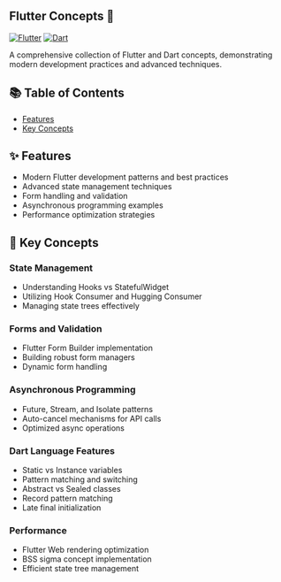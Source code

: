 ## Flutter Concepts 🚀

[![Flutter](https://img.shields.io/badge/Flutter-3.x-02569B?logo=flutter)](https://flutter.dev)
[![Dart](https://img.shields.io/badge/Dart-3.x-0175C2?logo=dart)](https://dart.dev)

A comprehensive collection of Flutter and Dart concepts, demonstrating modern development practices and advanced techniques.

## 📚 Table of Contents

- [Features](#features)
- [Key Concepts](#key-concepts)

## ✨ Features

- Modern Flutter development patterns and best practices
- Advanced state management techniques
- Form handling and validation
- Asynchronous programming examples
- Performance optimization strategies

## 🔑 Key Concepts

### State Management
- Understanding Hooks vs StatefulWidget
- Utilizing Hook Consumer and Hugging Consumer
- Managing state trees effectively

### Forms and Validation
- Flutter Form Builder implementation
- Building robust form managers
- Dynamic form handling

### Asynchronous Programming
- Future, Stream, and Isolate patterns
- Auto-cancel mechanisms for API calls
- Optimized async operations

### Dart Language Features
- Static vs Instance variables
- Pattern matching and switching
- Abstract vs Sealed classes
- Record pattern matching
- Late final initialization

### Performance
- Flutter Web rendering optimization
- BSS sigma concept implementation
- Efficient state tree management